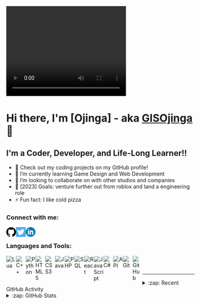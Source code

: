 <video width="320" height="240" controls>
  <source src="https://github.com/GISOjinga/GISOjinga/blob/main/img/Banner.mp4" type="video/mp4">
</video>


# Hi there, I'm [Ojinga] - aka [GISOjinga][GitHub] 👋

## I'm a Coder, Developer, and Life-Long Learner!!

- 🔭 Check out my coding projects on my GitHub profile!
- 🌱 I’m currently learning Game Design and Web Development
- 👯 I’m looking to collaborate on with other studios and companies
- 🥅 [2023] Goals: venture further out from roblox and land a engineering role
- ⚡ Fun fact: I like cold pizza

### Connect with me:

[<img align="left" alt="Lua" width="26px" src="./img/GitHub.png" />](https://github.com/GISOjinga)
[<img align="left" alt="Lua" width="26px" src="./img/Twitter.png" />](https://twitter.com/GIS_Ojinga)
[<img align="left" alt="Lua" width="26px" src="./img/Linkedin.png" />](https://www.linkedin.com/in/ojinga-anokwu/)

<br />

### Languages and Tools:

<!-- Lua -->
[<img align="left" alt="Lua" width="26px" src="https://cdn.jsdelivr.net/gh/devicons/devicon/icons/lua/lua-original-wordmark.svg" />](#)

<!-- C++ -->
[<img align="left" alt="C++" width="26px" src="https://cdn.jsdelivr.net/gh/devicons/devicon/icons/cplusplus/cplusplus-original.svg" />](#)

<!-- Python -->
[<img align="left" alt="Python" width="26px" src="https://cdn.jsdelivr.net/gh/devicons/devicon/icons/python/python-original-wordmark.svg" />](#)

<!-- HTML -->
[<img align="left" alt="HTML5" width="26px" src="https://cdn.jsdelivr.net/gh/devicons/devicon/icons/html5/html5-original-wordmark.svg" />](#)

<!-- CSS -->
[<img align="left" alt="CSS3" width="26px" src="https://cdn.jsdelivr.net/gh/devicons/devicon/icons/css3/css3-original-wordmark.svg" />](#)

<!-- Java -->
[<img align="left" alt="Java" width="26px" src="https://cdn.jsdelivr.net/gh/devicons/devicon/icons/java/java-original-wordmark.svg" />](#)

<!-- PHP -->
[<img align="left" alt="PHP" width="26px" src="https://cdn.jsdelivr.net/gh/devicons/devicon/icons/php/php-original.svg" />](#)

<!-- SQL -->
[<img align="left" alt="SQL" width="26px" src="https://cdn.jsdelivr.net/gh/devicons/devicon/icons/mysql/mysql-original-wordmark.svg" />](#)

<!-- React -->
[<img align="left" alt="React" width="26px" src="https://cdn.jsdelivr.net/gh/devicons/devicon/icons/react/react-original-wordmark.svg" />](#)

<!-- JavaScript -->
[<img align="left" alt="JavaScript" width="26px" src="https://cdn.jsdelivr.net/gh/devicons/devicon/icons/javascript/javascript-original.svg" />](#)

<!-- C# -->
[<img align="left" alt="C#" width="26px" src="https://cdn.jsdelivr.net/gh/devicons/devicon/icons/csharp/csharp-original.svg" />](#)

<!-- APIs -->
[<img align="left" alt="API" width="26px" src="https://img.icons8.com/color/48/000000/api.png" />](#)

<!-- Git -->
[<img align="left" alt="Git" width="26px" src="https://cdn.jsdelivr.net/gh/devicons/devicon/icons/git/git-original-wordmark.svg" />](#)

<!-- GitHub -->
[<img align="left" alt="GitHub" width="26px" src="https://cdn.jsdelivr.net/gh/devicons/devicon/icons/github/github-original-wordmark.svg" />](#)



<br />
<br />

---
<details>
  <summary>:zap: Recent GitHub Activity</summary>
  
  <!--START_SECTION:activity-->
  1. 🗣 Commented on [#34](https://github.com/GISOjinga/repo/issues/34) in [Your Starwars Repo](https://github.com/GISOjinga/ojinga-exercise-starwars-data-modeling)
  2. 💪 Opened PR [#233](https://github.com/GISOjinga/repo/pull/233) in [Your Travel Website Repo](https://github.com/username/travel-website)
  3. 🐛 Fixed a bug in issue [#111](https://github.com/GISOjinga/repo/issues/111) in [Your Zombie Shooter Repo](https://github.com/GISOjinga/ZombieLobby)
  <!--END_SECTION:activity-->

</details>

<details>
  <summary>:zap: GitHub Stats</summary>

  ![Ojinga's GitHub stats](https://github-readme-stats.vercel.app/api?username=GISOjinga&show_icons=true&theme=radical)

</details>


[GitHub]: https://github.com/GISOjinga
